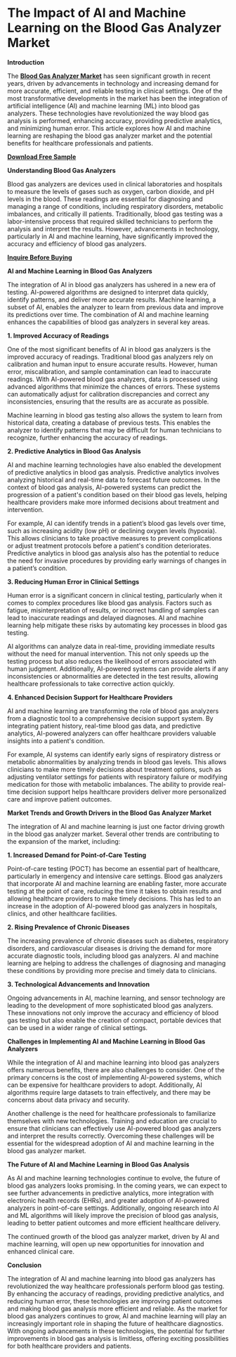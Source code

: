 # The Impact of AI and Machine Learning on the Blood Gas Analyzer Market

**Introduction**

The **[Blood Gas Analyzer Market](https://www.nextmsc.com/report/blood-gas-analyzer-market-hc3023)** has seen significant growth in recent years, driven by advancements in technology and increasing demand for more accurate, efficient, and reliable testing in clinical settings. One of the most transformative developments in the market has been the integration of artificial intelligence (AI) and machine learning (ML) into blood gas analyzers. These technologies have revolutionized the way blood gas analysis is performed, enhancing accuracy, providing predictive analytics, and minimizing human error. This article explores how AI and machine learning are reshaping the blood gas analyzer market and the potential benefits for healthcare professionals and patients.

**[Download Free Sample](https://www.nextmsc.com/blood-gas-analyzer-market-hc3023/request-sample)** 

**Understanding Blood Gas Analyzers**

Blood gas analyzers are devices used in clinical laboratories and hospitals to measure the levels of gases such as oxygen, carbon dioxide, and pH levels in the blood. These readings are essential for diagnosing and managing a range of conditions, including respiratory disorders, metabolic imbalances, and critically ill patients. Traditionally, blood gas testing was a labor-intensive process that required skilled technicians to perform the analysis and interpret the results. However, advancements in technology, particularly in AI and machine learning, have significantly improved the accuracy and efficiency of blood gas analyzers.

**[Inquire Before Buying](https://www.nextmsc.com/blood-gas-analyzer-market-hc3023/inquire-before-buying)**

**AI and Machine Learning in Blood Gas Analyzers**

The integration of AI in blood gas analyzers has ushered in a new era of testing. AI-powered algorithms are designed to interpret data quickly, identify patterns, and deliver more accurate results. Machine learning, a subset of AI, enables the analyzer to learn from previous data and improve its predictions over time. The combination of AI and machine learning enhances the capabilities of blood gas analyzers in several key areas.

**1.	Improved Accuracy of Readings**

One of the most significant benefits of AI in blood gas analyzers is the improved accuracy of readings. Traditional blood gas analyzers rely on calibration and human input to ensure accurate results. However, human error, miscalibration, and sample contamination can lead to inaccurate readings. With AI-powered blood gas analyzers, data is processed using advanced algorithms that minimize the chances of errors. These systems can automatically adjust for calibration discrepancies and correct any inconsistencies, ensuring that the results are as accurate as possible.

Machine learning in blood gas testing also allows the system to learn from historical data, creating a database of previous tests. This enables the analyzer to identify patterns that may be difficult for human technicians to recognize, further enhancing the accuracy of readings.

**2.	Predictive Analytics in Blood Gas Analysis**

AI and machine learning technologies have also enabled the development of predictive analytics in blood gas analysis. Predictive analytics involves analyzing historical and real-time data to forecast future outcomes. In the context of blood gas analysis, AI-powered systems can predict the progression of a patient's condition based on their blood gas levels, helping healthcare providers make more informed decisions about treatment and intervention.

For example, AI can identify trends in a patient’s blood gas levels over time, such as increasing acidity (low pH) or declining oxygen levels (hypoxia). This allows clinicians to take proactive measures to prevent complications or adjust treatment protocols before a patient's condition deteriorates. Predictive analytics in blood gas analysis also has the potential to reduce the need for invasive procedures by providing early warnings of changes in a patient’s condition.

**3.	Reducing Human Error in Clinical Settings**

Human error is a significant concern in clinical testing, particularly when it comes to complex procedures like blood gas analysis. Factors such as fatigue, misinterpretation of results, or incorrect handling of samples can lead to inaccurate readings and delayed diagnoses. AI and machine learning help mitigate these risks by automating key processes in blood gas testing.

AI algorithms can analyze data in real-time, providing immediate results without the need for manual intervention. This not only speeds up the testing process but also reduces the likelihood of errors associated with human judgment. Additionally, AI-powered systems can provide alerts if any inconsistencies or abnormalities are detected in the test results, allowing healthcare professionals to take corrective action quickly.

**4.	Enhanced Decision Support for Healthcare Providers**

AI and machine learning are transforming the role of blood gas analyzers from a diagnostic tool to a comprehensive decision support system. By integrating patient history, real-time blood gas data, and predictive analytics, AI-powered analyzers can offer healthcare providers valuable insights into a patient's condition.

For example, AI systems can identify early signs of respiratory distress or metabolic abnormalities by analyzing trends in blood gas levels. This allows clinicians to make more timely decisions about treatment options, such as adjusting ventilator settings for patients with respiratory failure or modifying medication for those with metabolic imbalances. The ability to provide real-time decision support helps healthcare providers deliver more personalized care and improve patient outcomes.

**Market Trends and Growth Drivers in the Blood Gas Analyzer Market**

The integration of AI and machine learning is just one factor driving growth in the blood gas analyzer market. Several other trends are contributing to the expansion of the market, including:

**1.	Increased Demand for Point-of-Care Testing**

Point-of-care testing (POCT) has become an essential part of healthcare, particularly in emergency and intensive care settings. Blood gas analyzers that incorporate AI and machine learning are enabling faster, more accurate testing at the point of care, reducing the time it takes to obtain results and allowing healthcare providers to make timely decisions. This has led to an increase in the adoption of AI-powered blood gas analyzers in hospitals, clinics, and other healthcare facilities.

**2.	Rising Prevalence of Chronic Diseases**

The increasing prevalence of chronic diseases such as diabetes, respiratory disorders, and cardiovascular diseases is driving the demand for more accurate diagnostic tools, including blood gas analyzers. AI and machine learning are helping to address the challenges of diagnosing and managing these conditions by providing more precise and timely data to clinicians.

**3.	Technological Advancements and Innovation**

Ongoing advancements in AI, machine learning, and sensor technology are leading to the development of more sophisticated blood gas analyzers. These innovations not only improve the accuracy and efficiency of blood gas testing but also enable the creation of compact, portable devices that can be used in a wider range of clinical settings.

**Challenges in Implementing AI and Machine Learning in Blood Gas Analyzers**

While the integration of AI and machine learning into blood gas analyzers offers numerous benefits, there are also challenges to consider. One of the primary concerns is the cost of implementing AI-powered systems, which can be expensive for healthcare providers to adopt. Additionally, AI algorithms require large datasets to train effectively, and there may be concerns about data privacy and security.

Another challenge is the need for healthcare professionals to familiarize themselves with new technologies. Training and education are crucial to ensure that clinicians can effectively use AI-powered blood gas analyzers and interpret the results correctly. Overcoming these challenges will be essential for the widespread adoption of AI and machine learning in the blood gas analyzer market.

**The Future of AI and Machine Learning in Blood Gas Analysis**

As AI and machine learning technologies continue to evolve, the future of blood gas analyzers looks promising. In the coming years, we can expect to see further advancements in predictive analytics, more integration with electronic health records (EHRs), and greater adoption of AI-powered analyzers in point-of-care settings. Additionally, ongoing research into AI and ML algorithms will likely improve the precision of blood gas analysis, leading to better patient outcomes and more efficient healthcare delivery.

The continued growth of the blood gas analyzer market, driven by AI and machine learning, will open up new opportunities for innovation and enhanced clinical care.

**Conclusion**

The integration of AI and machine learning into blood gas analyzers has revolutionized the way healthcare professionals perform blood gas testing. By enhancing the accuracy of readings, providing predictive analytics, and reducing human error, these technologies are improving patient outcomes and making blood gas analysis more efficient and reliable. As the market for blood gas analyzers continues to grow, AI and machine learning will play an increasingly important role in shaping the future of healthcare diagnostics. With ongoing advancements in these technologies, the potential for further improvements in blood gas analysis is limitless, offering exciting possibilities for both healthcare providers and patients.
